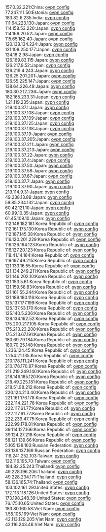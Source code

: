 157.0.32.221:China: [ovpn config](vpn/157_0_32_221.ovpn)  
77.247.111.50:Estonia: [ovpn config](vpn/77_247_111_50.ovpn)  
183.82.6.235:India: [ovpn config](vpn/183_82_6_235.ovpn)  
111.64.223.130:Japan: [ovpn config](vpn/111_64_223_130.ovpn)  
114.158.53.220:Japan: [ovpn config](vpn/114_158_53_220.ovpn)  
114.169.20.52:Japan: [ovpn config](vpn/114_169_20_52.ovpn)  
115.65.162.40:Japan: [ovpn config](vpn/115_65_162_40.ovpn)  
120.138.134.224:Japan: [ovpn config](vpn/120_138_134_224.ovpn)  
121.108.250.177:Japan: [ovpn config](vpn/121_108_250_177.ovpn)  
124.18.2.98:Japan: [ovpn config](vpn/124_18_2_98.ovpn)  
126.169.83.115:Japan: [ovpn config](vpn/126_169_83_115.ovpn)  
126.217.9.52:Japan: [ovpn config](vpn/126_217_9_52.ovpn)  
126.219.4.243:Japan: [ovpn config](vpn/126_219_4_243.ovpn)  
126.25.201.201:Japan: [ovpn config](vpn/126_25_201_201.ovpn)  
126.55.225.147:Japan: [ovpn config](vpn/126_55_225_147.ovpn)  
138.64.226.49:Japan: [ovpn config](vpn/138_64_226_49.ovpn)  
180.30.212.236:Japan: [ovpn config](vpn/180_30_212_236.ovpn)  
182.165.233.31:Japan: [ovpn config](vpn/182_165_233_31.ovpn)  
1.21.119.235:Japan: [ovpn config](vpn/1_21_119_235.ovpn)  
219.100.37.1:Japan: [ovpn config](vpn/219_100_37_1.ovpn)  
219.100.37.108:Japan: [ovpn config](vpn/219_100_37_108.ovpn)  
219.100.37.109:Japan: [ovpn config](vpn/219_100_37_109.ovpn)  
219.100.37.125:Japan: [ovpn config](vpn/219_100_37_125.ovpn)  
219.100.37.138:Japan: [ovpn config](vpn/219_100_37_138.ovpn)  
219.100.37.19:Japan: [ovpn config](vpn/219_100_37_19.ovpn)  
219.100.37.205:Japan: [ovpn config](vpn/219_100_37_205.ovpn)  
219.100.37.211:Japan: [ovpn config](vpn/219_100_37_211.ovpn)  
219.100.37.213:Japan: [ovpn config](vpn/219_100_37_213.ovpn)  
219.100.37.22:Japan: [ovpn config](vpn/219_100_37_22.ovpn)  
219.100.37.4:Japan: [ovpn config](vpn/219_100_37_4.ovpn)  
219.100.37.50:Japan: [ovpn config](vpn/219_100_37_50.ovpn)  
219.100.37.58:Japan: [ovpn config](vpn/219_100_37_58.ovpn)  
219.100.37.67:Japan: [ovpn config](vpn/219_100_37_67.ovpn)  
219.100.37.7:Japan: [ovpn config](vpn/219_100_37_7.ovpn)  
219.100.37.90:Japan: [ovpn config](vpn/219_100_37_90.ovpn)  
219.114.9.31:Japan: [ovpn config](vpn/219_114_9_31.ovpn)  
49.238.13.89:Japan: [ovpn config](vpn/49_238_13_89.ovpn)  
59.85.234.132:Japan: [ovpn config](vpn/59_85_234_132.ovpn)  
60.42.121.10:Japan: [ovpn config](vpn/60_42_121_10.ovpn)  
60.99.10.35:Japan: [ovpn config](vpn/60_99_10_35.ovpn)  
61.45.109.10:Japan: [ovpn config](vpn/61_45_109_10.ovpn)  
112.148.182.181:Korea Republic of: [ovpn config](vpn/112_148_182_181.ovpn)  
112.161.175.130:Korea Republic of: [ovpn config](vpn/112_161_175_130.ovpn)  
112.187.145.38:Korea Republic of: [ovpn config](vpn/112_187_145_38.ovpn)  
116.120.201.229:Korea Republic of: [ovpn config](vpn/116_120_201_229.ovpn)  
116.126.194.123:Korea Republic of: [ovpn config](vpn/116_126_194_123.ovpn)  
116.127.20.123:Korea Republic of: [ovpn config](vpn/116_127_20_123.ovpn)  
118.41.14.164:Korea Republic of: [ovpn config](vpn/118_41_14_164.ovpn)  
119.197.49.215:Korea Republic of: [ovpn config](vpn/119_197_49_215.ovpn)  
121.133.16.55:Korea Republic of: [ovpn config](vpn/121_133_16_55.ovpn)  
121.134.249.211:Korea Republic of: [ovpn config](vpn/121_134_249_211.ovpn)  
121.146.202.10:Korea Republic of: [ovpn config](vpn/121_146_202_10.ovpn)  
121.153.5.61:Korea Republic of: [ovpn config](vpn/121_153_5_61.ovpn)  
121.159.58.83:Korea Republic of: [ovpn config](vpn/121_159_58_83.ovpn)  
121.161.55.244:Korea Republic of: [ovpn config](vpn/121_161_55_244.ovpn)  
121.189.180.116:Korea Republic of: [ovpn config](vpn/121_189_180_116.ovpn)  
125.137.177.199:Korea Republic of: [ovpn config](vpn/125_137_177_199.ovpn)  
125.137.53.170:Korea Republic of: [ovpn config](vpn/125_137_53_170.ovpn)  
125.140.5.236:Korea Republic of: [ovpn config](vpn/125_140_5_236.ovpn)  
128.134.162.52:Korea Republic of: [ovpn config](vpn/128_134_162_52.ovpn)  
175.200.217.105:Korea Republic of: [ovpn config](vpn/175_200_217_105.ovpn)  
175.213.23.200:Korea Republic of: [ovpn config](vpn/175_213_23_200.ovpn)  
175.213.67.191:Korea Republic of: [ovpn config](vpn/175_213_67_191.ovpn)  
180.69.79.184:Korea Republic of: [ovpn config](vpn/180_69_79_184.ovpn)  
180.70.25.148:Korea Republic of: [ovpn config](vpn/180_70_25_148.ovpn)  
1.236.124.45:Korea Republic of: [ovpn config](vpn/1_236_124_45.ovpn)  
1.254.21.135:Korea Republic of: [ovpn config](vpn/1_254_21_135.ovpn)  
210.178.111.241:Korea Republic of: [ovpn config](vpn/210_178_111_241.ovpn)  
210.178.170.97:Korea Republic of: [ovpn config](vpn/210_178_170_97.ovpn)  
211.219.249.140:Korea Republic of: [ovpn config](vpn/211_219_249_140.ovpn)  
218.146.185.120:Korea Republic of: [ovpn config](vpn/218_146_185_120.ovpn)  
218.49.225.181:Korea Republic of: [ovpn config](vpn/218_49_225_181.ovpn)  
218.51.98.212:Korea Republic of: [ovpn config](vpn/218_51_98_212.ovpn)  
220.124.213.40:Korea Republic of: [ovpn config](vpn/220_124_213_40.ovpn)  
221.161.176.178:Korea Republic of: [ovpn config](vpn/221_161_176_178.ovpn)  
222.114.221.78:Korea Republic of: [ovpn config](vpn/222_114_221_78.ovpn)  
222.117.61.77:Korea Republic of: [ovpn config](vpn/222_117_61_77.ovpn)  
222.117.61.77:Korea Republic of: [ovpn config](vpn/222_117_61_77.ovpn)  
222.239.47.75:Korea Republic of: [ovpn config](vpn/222_239_47_75.ovpn)  
222.99.178.81:Korea Republic of: [ovpn config](vpn/222_99_178_81.ovpn)  
39.114.127.166:Korea Republic of: [ovpn config](vpn/39_114_127_166.ovpn)  
39.124.27.218:Korea Republic of: [ovpn config](vpn/39_124_27_218.ovpn)  
58.121.139.66:Korea Republic of: [ovpn config](vpn/58_121_139_66.ovpn)  
5.165.138.103:Russian Federation: [ovpn config](vpn/5_165_138_103.ovpn)  
83.139.137.169:Russian Federation: [ovpn config](vpn/83_139_137_169.ovpn)  
116.241.252.103:Taiwan: [ovpn config](vpn/116_241_252_103.ovpn)  
122.116.195.70:Taiwan: [ovpn config](vpn/122_116_195_70.ovpn)  
184.82.25.243:Thailand: [ovpn config](vpn/184_82_25_243.ovpn)  
49.228.196.206:Thailand: [ovpn config](vpn/49_228_196_206.ovpn)  
49.228.234.171:Thailand: [ovpn config](vpn/49_228_234_171.ovpn)  
58.136.165.74:Thailand: [ovpn config](vpn/58_136_165_74.ovpn)  
103.102.161.29:United States: [ovpn config](vpn/103_102_161_29.ovpn)  
172.113.118.126:United States: [ovpn config](vpn/172_113_118_126.ovpn)  
173.198.248.39:United States: [ovpn config](vpn/173_198_248_39.ovpn)  
76.175.10.65:United States: [ovpn config](vpn/76_175_10_65.ovpn)  
183.80.160.58:Viet Nam: [ovpn config](vpn/183_80_160_58.ovpn)  
1.55.105.169:Viet Nam: [ovpn config](vpn/1_55_105_169.ovpn)  
42.113.129.205:Viet Nam: [ovpn config](vpn/42_113_129_205.ovpn)  
42.116.243.46:Viet Nam: [ovpn config](vpn/42_116_243_46.ovpn)  
